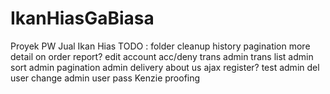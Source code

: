 # IkanHiasGaBiasa
Proyek PW Jual Ikan Hias
TODO : 
folder cleanup
history pagination
more detail on order report?
edit account
acc/deny trans
admin trans list
admin sort
admin pagination
admin delivery
about us
ajax register?
test admin del user
change admin user pass
Kenzie proofing